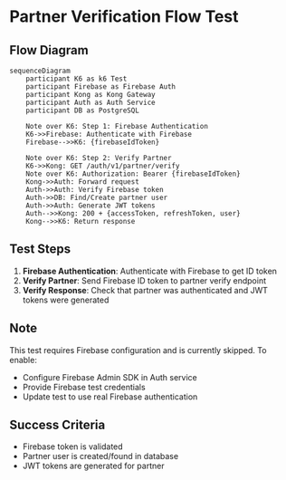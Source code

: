 # Partner Verification Flow Test

## Flow Diagram

```mermaid
sequenceDiagram
    participant K6 as k6 Test
    participant Firebase as Firebase Auth
    participant Kong as Kong Gateway
    participant Auth as Auth Service
    participant DB as PostgreSQL

    Note over K6: Step 1: Firebase Authentication
    K6->>Firebase: Authenticate with Firebase
    Firebase-->>K6: {firebaseIdToken}
    
    Note over K6: Step 2: Verify Partner
    K6->>Kong: GET /auth/v1/partner/verify
    Note over K6: Authorization: Bearer {firebaseIdToken}
    Kong->>Auth: Forward request
    Auth->>Auth: Verify Firebase token
    Auth->>DB: Find/Create partner user
    Auth->>Auth: Generate JWT tokens
    Auth-->>Kong: 200 + {accessToken, refreshToken, user}
    Kong-->>K6: Return response
```

## Test Steps

1. **Firebase Authentication**: Authenticate with Firebase to get ID token
2. **Verify Partner**: Send Firebase ID token to partner verify endpoint
3. **Verify Response**: Check that partner was authenticated and JWT tokens were generated

## Note

This test requires Firebase configuration and is currently skipped. To enable:
- Configure Firebase Admin SDK in Auth service
- Provide Firebase test credentials
- Update test to use real Firebase authentication

## Success Criteria

- Firebase token is validated
- Partner user is created/found in database
- JWT tokens are generated for partner

